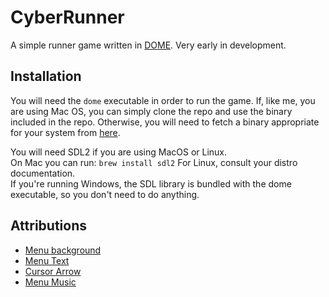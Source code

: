 # CyberRunner

A simple runner game written in [DOME](https://github.com/avivbeeri/dome). Very early in development.

## Installation
You will need the `dome` executable in order to run the game. If, like me, you are using Mac OS, you can simply clone the repo and use the binary included in the repo. Otherwise, you will need to fetch a binary appropriate for your system from [here](https://github.com/avivbeeri/dome/releases).

You will need SDL2 if you are using MacOS or Linux.  
On Mac you can run:
```brew install sdl2```
For Linux, consult your distro documentation.  
If you're running Windows, the SDL library is bundled with the dome executable, so you don't need to do anything.

## Attributions
* [Menu background](https://opengameart.org/content/grid-background)
* [Menu Text](https://maketext.io/)
* [Cursor Arrow](https://opengameart.org/content/glow-arrow)
* [Menu Music](https://opengameart.org/content/bluebeat-01-loop-cyberpunk-lab-music)
